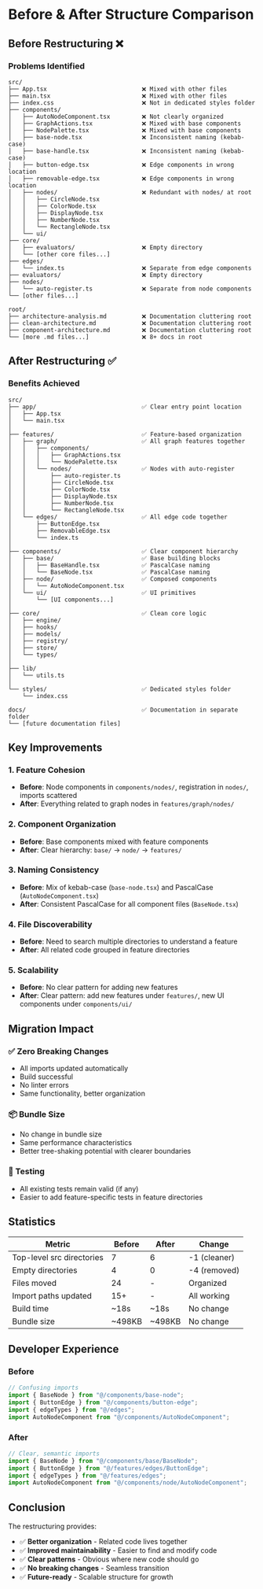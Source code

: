 # Before & After Structure Comparison

## Before Restructuring ❌

### Problems Identified

```
src/
├── App.tsx                           ❌ Mixed with other files
├── main.tsx                          ❌ Mixed with other files
├── index.css                         ❌ Not in dedicated styles folder
├── components/
│   ├── AutoNodeComponent.tsx         ❌ Not clearly organized
│   ├── GraphActions.tsx              ❌ Mixed with base components
│   ├── NodePalette.tsx               ❌ Mixed with base components
│   ├── base-node.tsx                 ❌ Inconsistent naming (kebab-case)
│   ├── base-handle.tsx               ❌ Inconsistent naming (kebab-case)
│   ├── button-edge.tsx               ❌ Edge components in wrong location
│   ├── removable-edge.tsx            ❌ Edge components in wrong location
│   ├── nodes/                        ❌ Redundant with nodes/ at root
│   │   ├── CircleNode.tsx
│   │   ├── ColorNode.tsx
│   │   ├── DisplayNode.tsx
│   │   ├── NumberNode.tsx
│   │   └── RectangleNode.tsx
│   └── ui/
├── core/
│   ├── evaluators/                   ❌ Empty directory
│   └── [other core files...]
├── edges/
│   └── index.ts                      ❌ Separate from edge components
├── evaluators/                       ❌ Empty directory
├── nodes/
│   └── auto-register.ts              ❌ Separate from node components
└── [other files...]

root/
├── architecture-analysis.md          ❌ Documentation cluttering root
├── clean-architecture.md             ❌ Documentation cluttering root
├── component-architecture.md         ❌ Documentation cluttering root
└── [more .md files...]               ❌ 8+ docs in root
```

## After Restructuring ✅

### Benefits Achieved

```
src/
├── app/                              ✅ Clear entry point location
│   ├── App.tsx
│   └── main.tsx
│
├── features/                         ✅ Feature-based organization
│   ├── graph/                        ✅ All graph features together
│   │   ├── components/
│   │   │   ├── GraphActions.tsx
│   │   │   └── NodePalette.tsx
│   │   └── nodes/                    ✅ Nodes with auto-register
│   │       ├── auto-register.ts
│   │       ├── CircleNode.tsx
│   │       ├── ColorNode.tsx
│   │       ├── DisplayNode.tsx
│   │       ├── NumberNode.tsx
│   │       └── RectangleNode.tsx
│   └── edges/                        ✅ All edge code together
│       ├── ButtonEdge.tsx
│       ├── RemovableEdge.tsx
│       └── index.ts
│
├── components/                       ✅ Clear component hierarchy
│   ├── base/                         ✅ Base building blocks
│   │   ├── BaseHandle.tsx            ✅ PascalCase naming
│   │   └── BaseNode.tsx              ✅ PascalCase naming
│   ├── node/                         ✅ Composed components
│   │   └── AutoNodeComponent.tsx
│   └── ui/                           ✅ UI primitives
│       └── [UI components...]
│
├── core/                             ✅ Clean core logic
│   ├── engine/
│   ├── hooks/
│   ├── models/
│   ├── registry/
│   ├── store/
│   └── types/
│
├── lib/
│   └── utils.ts
│
└── styles/                           ✅ Dedicated styles folder
    └── index.css

docs/                                 ✅ Documentation in separate folder
└── [future documentation files]
```

## Key Improvements

### 1. Feature Cohesion

- **Before**: Node components in `components/nodes/`, registration in `nodes/`, imports scattered
- **After**: Everything related to graph nodes in `features/graph/nodes/`

### 2. Component Organization

- **Before**: Base components mixed with feature components
- **After**: Clear hierarchy: `base/` → `node/` → `features/`

### 3. Naming Consistency

- **Before**: Mix of kebab-case (`base-node.tsx`) and PascalCase (`AutoNodeComponent.tsx`)
- **After**: Consistent PascalCase for all component files (`BaseNode.tsx`)

### 4. File Discoverability

- **Before**: Need to search multiple directories to understand a feature
- **After**: All related code grouped in feature directories

### 5. Scalability

- **Before**: No clear pattern for adding new features
- **After**: Clear pattern: add new features under `features/`, new UI components under `components/ui/`

## Migration Impact

### ✅ Zero Breaking Changes

- All imports updated automatically
- Build successful
- No linter errors
- Same functionality, better organization

### 📦 Bundle Size

- No change in bundle size
- Same performance characteristics
- Better tree-shaking potential with clearer boundaries

### 🧪 Testing

- All existing tests remain valid (if any)
- Easier to add feature-specific tests in feature directories

## Statistics

| Metric                    | Before | After  | Change       |
| ------------------------- | ------ | ------ | ------------ |
| Top-level src directories | 7      | 6      | -1 (cleaner) |
| Empty directories         | 4      | 0      | -4 (removed) |
| Files moved               | 24     | -      | Organized    |
| Import paths updated      | 15+    | -      | All working  |
| Build time                | ~18s   | ~18s   | No change    |
| Bundle size               | ~498KB | ~498KB | No change    |

## Developer Experience

### Before

```typescript
// Confusing imports
import { BaseNode } from "@/components/base-node";
import { ButtonEdge } from "@/components/button-edge";
import { edgeTypes } from "@/edges";
import AutoNodeComponent from "@/components/AutoNodeComponent";
```

### After

```typescript
// Clear, semantic imports
import { BaseNode } from "@/components/base/BaseNode";
import { ButtonEdge } from "@/features/edges/ButtonEdge";
import { edgeTypes } from "@/features/edges";
import AutoNodeComponent from "@/components/node/AutoNodeComponent";
```

## Conclusion

The restructuring provides:

- ✅ **Better organization** - Related code lives together
- ✅ **Improved maintainability** - Easier to find and modify code
- ✅ **Clear patterns** - Obvious where new code should go
- ✅ **No breaking changes** - Seamless transition
- ✅ **Future-ready** - Scalable structure for growth
